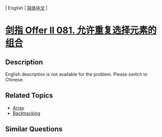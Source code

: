
| English | [简体中文](README.md) |

# [剑指 Offer II 081. 允许重复选择元素的组合](https://leetcode-cn.com/problems/Ygoe9J/)

## Description

<p>English description is not available for the problem. Please switch to Chinese.</p>


## Related Topics

- [Array](https://leetcode-cn.com/tag/array)
- [Backtracking](https://leetcode-cn.com/tag/backtracking)

## Similar Questions


